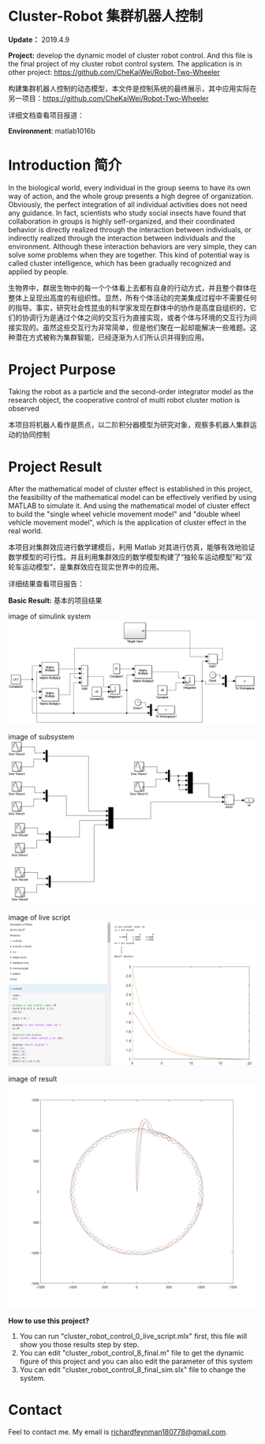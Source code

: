 # Cluster-Robot 集群机器人控制
__Update：__ 
2019.4.9

__Project:__
develop the dynamic model of cluster robot control. And this file is the final project of my cluster robot control system. The application is in other project: https://github.com/CheKaiWei/Robot-Two-Wheeler

构建集群机器人控制的动态模型，本文件是控制系统的最终展示，其中应用实际在另一项目：https://github.com/CheKaiWei/Robot-Two-Wheeler

详细文档查看项目报道：

__Environment__: matlab1016b

# Introduction 简介
In the biological world, every individual in the group seems to have its own way of action, and the whole group presents a high degree of organization. Obviously, the perfect integration of all individual activities does not need any guidance. In fact, scientists who study social insects have found that collaboration in groups is highly self-organized, and their coordinated behavior is directly realized through the interaction between individuals, or indirectly realized through the interaction between individuals and the environment. Although these interaction behaviors are very simple, they can solve some problems when they are together. This kind of potential way is called cluster intelligence, which has been gradually recognized and applied by people.

生物界中，群居生物中的每一个个体看上去都有自身的行动方式，并且整个群体在整体上呈现出高度的有组织性。显然，所有个体活动的完美集成过程中不需要任何的指导。事实，研究社会性昆虫的科学家发现在群体中的协作是高度自组织的，它们的协调行为是通过个体之间的交互行为直接实现，或者个体与环境的交互行为间接实现的。虽然这些交互行为非常简单，但是他们聚在一起却能解决一些难题。这种潜在方式被称为集群智能，已经逐渐为人们所认识并得到应用。

# Project Purpose
Taking the robot as a particle and the second-order integrator model as the research object, the cooperative control of multi robot cluster motion is observed

本项目将机器人看作是质点，以二阶积分器模型为研究对象，观察多机器人集群运动的协同控制

# Project Result
After the mathematical model of cluster effect is established in this project, the feasibility of the mathematical model can be effectively verified by using MATLAB to simulate it. And using the mathematical model of cluster effect to build the "single wheel vehicle movement model" and "double wheel vehicle movement model", which is the application of cluster effect in the real world.

本项目对集群效应进行数学建模后，利用 Matlab 对其进行仿真，能够有效地验证数学模型的可行性。并且利用集群效应的数学模型构建了“独轮车运动模型”和“双轮车运动模型”，是集群效应在现实世界中的应用。

详细结果查看项目报告：


__Basic Result:__
基本的项目结果

image of simulink system
![Simulink](/cluster_robot_control_8_final_sim.png)

image of subsystem
![Simulink](/cluster_robot_control_8_final_sim_subsystem.png)

image of live script
![Simulink](/cluster_robot_control_0_live_script.png)

image of result
![Simulink](/cluster_robot_control_8_final.png)

__How to use this project?__
1. You can run "cluster_robot_control_0_live_script.mlx" first, this file will show you those results step by step.
2. You can edit "cluster_robot_control_8_final.m" file to get the dynamic figure of this project and you can also edit the parameter of this system
3. You can edit "cluster_robot_control_8_final_sim.slx" file to change the system.

# Contact
Feel to contact me. My email is richardfeynman180778@gmail.com.
